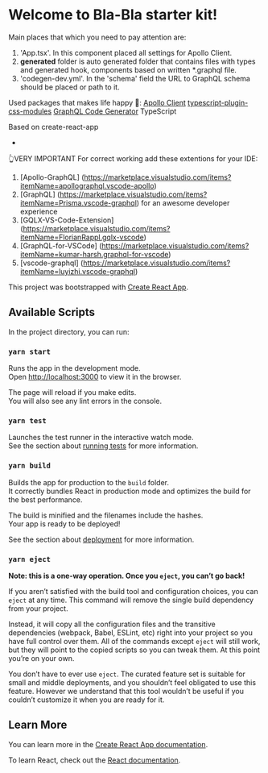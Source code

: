 
# Welcome to Bla-Bla starter kit!

Main places that which you need to pay attention are: 
1) 'App.tsx'. In this component placed all settings for Apollo Client.
2) __generated__ folder is auto generated folder that contains files with types and generated hook, components based on written *.graphql file.
3) 'codegen-dev.yml'. In the 'schema' field the URL to GraphQL schema should be placed or path to it.

Used packages that makes life happy 🤗:
[Apollo Client](https://www.apollographql.com/docs/react/api/core/ApolloClient/)
[typescript-plugin-css-modules](https://www.npmjs.com/package/typescript-plugin-css-modules)
[GraphQL Code Generator](https://graphql-code-generator.com/)
TypeScript

Based on create-react-app

-
👆VERY IMPORTANT
For correct working add these extentions for your IDE:
1) [Apollo-GraphQL] (https://marketplace.visualstudio.com/items?itemName=apollographql.vscode-apollo)
2) [GraphQL] (https://marketplace.visualstudio.com/items?itemName=Prisma.vscode-graphql)  for an awesome developer experience
3) [GQLX-VS-Code-Extension] (https://marketplace.visualstudio.com/items?itemName=FlorianRappl.gqlx-vscode)
4) [GraphQL-for-VSCode] (https://marketplace.visualstudio.com/items?itemName=kumar-harsh.graphql-for-vscode)
5) [vscode-graphql] (https://marketplace.visualstudio.com/items?itemName=luyizhi.vscode-graphql)


This project was bootstrapped with [Create React App](https://github.com/facebook/create-react-app).

## Available Scripts

In the project directory, you can run:

### `yarn start`

Runs the app in the development mode.<br />
Open [http://localhost:3000](http://localhost:3000) to view it in the browser.

The page will reload if you make edits.<br />
You will also see any lint errors in the console.

### `yarn test`

Launches the test runner in the interactive watch mode.<br />
See the section about [running tests](https://facebook.github.io/create-react-app/docs/running-tests) for more information.

### `yarn build`

Builds the app for production to the `build` folder.<br />
It correctly bundles React in production mode and optimizes the build for the best performance.

The build is minified and the filenames include the hashes.<br />
Your app is ready to be deployed!

See the section about [deployment](https://facebook.github.io/create-react-app/docs/deployment) for more information.

### `yarn eject`

**Note: this is a one-way operation. Once you `eject`, you can’t go back!**

If you aren’t satisfied with the build tool and configuration choices, you can `eject` at any time. This command will remove the single build dependency from your project.

Instead, it will copy all the configuration files and the transitive dependencies (webpack, Babel, ESLint, etc) right into your project so you have full control over them. All of the commands except `eject` will still work, but they will point to the copied scripts so you can tweak them. At this point you’re on your own.

You don’t have to ever use `eject`. The curated feature set is suitable for small and middle deployments, and you shouldn’t feel obligated to use this feature. However we understand that this tool wouldn’t be useful if you couldn’t customize it when you are ready for it.

## Learn More

You can learn more in the [Create React App documentation](https://facebook.github.io/create-react-app/docs/getting-started).

To learn React, check out the [React documentation](https://reactjs.org/).
